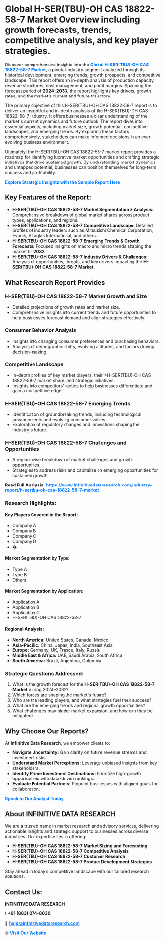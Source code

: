 <h1>Global H-SER(TBU)-OH CAS 18822-58-7 Market Overview including growth forecasts, trends, competitive analysis, and key player strategies.</h1>
<p>
Discover comprehensive insights into the 
<a href="https://www.infinitivedataresearch.com/industry-report/h-sertbu-oh-cas-18822-58-7-market" rel="dofollow" style="color: #007BFF; text-decoration: none;"><strong>Global H-SER(TBU)-OH CAS 18822-58-7 Market</strong></a>, a pivotal industry segment analyzed through its historical development, emerging trends, growth prospects, and competitive landscape. This report offers an in-depth analysis of production capacity, revenue structures, cost management, and profit margins. Spanning the forecast period of <strong>2024–2033</strong>, the report highlights key drivers, growth rates, and the market’s current and future trajectory.
</p>
<p>
The primary objective of this H-SER(TBU)-OH CAS 18822-58-7 report is to deliver an insightful and in-depth analysis of the H-SER(TBU)-OH CAS 18822-58-7 industry. It offers businesses a clear understanding of the market's current dynamics and future outlook. The report dives into essential aspects, including market size, growth potential, competitive landscapes, and emerging trends. By exploring these factors comprehensively, stakeholders can make informed decisions in an ever-evolving business environment.
</p>
<p>
Ultimately, the H-SER(TBU)-OH CAS 18822-58-7 market report provides a roadmap for identifying lucrative market opportunities and crafting strategic initiatives that drive sustained growth. By understanding market dynamics and untapped potential, businesses can position themselves for long-term success and profitability.
</p>
<p>
<a href="https://www.infinitivedataresearch.com/request-sample/reportId=104208" style="color: #007BFF; text-decoration: none;"><strong>Explore Strategic Insights with the Sample Report Here</strong></a>
</p>

<h2>Key Features of the Report:</h2>
<ul>
<li><strong>H-SER(TBU)-OH CAS 18822-58-7 Market Segmentation & Analysis:</strong> Comprehensive breakdown of global market shares across product types, applications, and regions.</li>
<li><strong>H-SER(TBU)-OH CAS 18822-58-7 Competitive Landscape:</strong> Detailed profiles of industry leaders such as Mitsubishi Chemical Corporation, Evonik, Altuglas International, and others.</li>
<li><strong>H-SER(TBU)-OH CAS 18822-58-7 Emerging Trends & Growth Forecasts:</strong> Focused insights on macro and micro trends shaping the market till <strong>2032</strong>.</li>
<li><strong>H-SER(TBU)-OH CAS 18822-58-7 Industry Drivers & Challenges:</strong> Analysis of opportunities, threats, and key drivers impacting the <strong>H-SER(TBU)-OH CAS 18822-58-7 Market</strong>.</li>
</ul>

<h2>What Research Report Provides</h2>
<h3>H-SER(TBU)-OH CAS 18822-58-7 Market Growth and Size</h3>
<ul>
<li>Detailed projections of growth rates and market size.</li>
<li>Comprehensive insights into current trends and future opportunities to help businesses forecast demand and align strategies effectively.</li>
</ul>

<h3>Consumer Behavior Analysis</h3>
<ul>
<li>Insights into changing consumer preferences and purchasing behaviors.</li>
<li>Analysis of demographic shifts, evolving attitudes, and factors driving decision-making.</li>
</ul>

<h3>Competitive Landscape</h3>
<ul>
<li>In-depth profiles of key market players, their >H-SER(TBU)-OH CAS 18822-58-7 market share, and strategic initiatives.</li>
<li>Insights into competitors' tactics to help businesses differentiate and gain a competitive edge.</li>
</ul>

<h3>H-SER(TBU)-OH CAS 18822-58-7 Emerging Trends</h3>
<ul>
<li>Identification of groundbreaking trends, including technological advancements and evolving consumer values.</li>
<li>Exploration of regulatory changes and innovations shaping the industry's future.</li>
</ul>

<h3>H-SER(TBU)-OH CAS 18822-58-7 Challenges and Opportunities</h3>
<ul>
<li>A region-wise breakdown of market challenges and growth opportunities.</li>
<li>Strategies to address risks and capitalize on emerging opportunities for sustained growth.</li>
</ul>
<p><strong>Read Full Analysis:</strong> <a href="https://www.infinitivedataresearch.com/industry-report/h-sertbu-oh-cas-18822-58-7-market" rel="dofollow" style="color: #007BFF; text-decoration: none;"><strong>https://www.infinitivedataresearch.com/industry-report/h-sertbu-oh-cas-18822-58-7-market</strong></a></p>
<h3>Research Highlights:</h3>
<h4>Key Players Covered in the Report:</h4>
<ul><li>Company A</li><li>Company B</li><li>Company C</li><li>Company D</li><li>�</li></ul>
<h4>Market Segmentation by Type:</h4>
<ul><li>Type A</li><li>Type B</li><li>Others</li></ul>
<h4>Market Segmentation by Application:</h4>
<ul><li>Application A</li><li>Application B</li><li>Application C</li><li>H-SER(TBU)-OH CAS 18822-58-7</li></ul>

<h4>Regional Analysis:</h4>
<ul>
<li><strong>North America:</strong> United States, Canada, Mexico</li>
<li><strong>Asia-Pacific:</strong> China, Japan, India, Southeast Asia</li>
<li><strong>Europe:</strong> Germany, UK, France, Italy, Russia</li>
<li><strong>Middle East & Africa:</strong> UAE, Saudi Arabia, South Africa</li>
<li><strong>South America:</strong> Brazil, Argentina, Colombia</li>
</ul>

<h3>Strategic Questions Addressed:</h3>
<ol>
<li>What is the growth forecast for the <strong>H-SER(TBU)-OH CAS 18822-58-7 Market</strong> during 2024–2032?</li>
<li>Which forces are shaping the market's future?</li>
<li>Who are the leading players, and what strategies fuel their success?</li>
<li>What are the emerging trends and regional growth opportunities?</li>
<li>What challenges may hinder market expansion, and how can they be mitigated?</li>
</ol>

<h2>Why Choose Our Reports?</h2>
<p>At <strong>Infinitive Data Research</strong>, we empower clients to:</p>
<ul>
<li><strong>Navigate Uncertainty:</strong> Gain clarity on future revenue streams and investment risks.</li>
<li><strong>Understand Market Perceptions:</strong> Leverage unbiased insights from key stakeholders.</li>
<li><strong>Identify Prime Investment Destinations:</strong> Prioritize high-growth opportunities with data-driven rankings.</li>
<li><strong>Evaluate Potential Partners:</strong> Pinpoint businesses with aligned goals for collaboration.</li>
</ul>
<p><a href="https://www.infinitivedataresearch.com/industry-report/h-sertbu-oh-cas-18822-58-7-market" rel="dofollow" style="color: #007BFF; text-decoration: none;"><strong>Speak to Our Analyst Today</strong></a></p>

<h2>About INFINITIVE DATA RESEARCH</h2>
<p>We are a trusted name in market research and advisory services, delivering actionable insights and strategic support to businesses across diverse industries. Our expertise lies in offering:</p>
<ul>
<li><strong>H-SER(TBU)-OH CAS 18822-58-7 Market Sizing and Forecasting</strong></li>
<li><strong>H-SER(TBU)-OH CAS 18822-58-7 Competitive Analysis</strong></li>
<li><strong>H-SER(TBU)-OH CAS 18822-58-7 Customer Research</strong></li>
<li><strong>H-SER(TBU)-OH CAS 18822-58-7 Product Development Strategies</strong></li>
</ul>
<p>Stay ahead in today’s competitive landscape with our tailored research solutions.</p>

<h2>Contact Us:</h2>
<p><strong>INFINITIVE DATA RESEARCH</strong></p>
<p>📞 <strong>+91 (883) 074-8030</strong></p>
<p>📧 <strong><a href="mailto:help@infinitivedataresearch.com" style="color: #007BFF;">help@infinitivedataresearch.com</a></strong></p>
<p>🌐 <strong><a href="https://www.infinitivedataresearch.com" rel="dofollow" style="color: #007BFF;">Visit Our Website</a></strong></p>